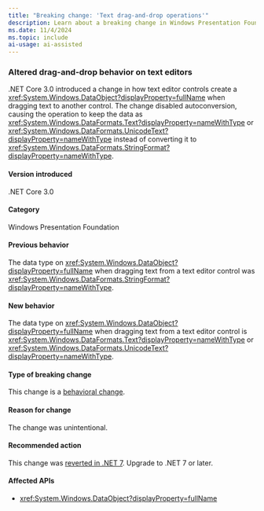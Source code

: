 ```yaml
---
title: "Breaking change: 'Text drag-and-drop operations'"
description: Learn about a breaking change in Windows Presentation Foundation (WPF) in .NET Core 3.0. Drag-and-drop behavior changed when dragging text from a text editor control.
ms.date: 11/4/2024
ms.topic: include
ai-usage: ai-assisted
---
```


### Altered drag-and-drop behavior on text editors

.NET Core 3.0 introduced a change in how text editor controls create a <xref:System.Windows.DataObject?displayProperty=fullName> when dragging text to another control. The change disabled autoconversion, causing the operation to keep the data as <xref:System.Windows.DataFormats.Text?displayProperty=nameWithType> or <xref:System.Windows.DataFormats.UnicodeText?displayProperty=nameWithType> instead of converting it to <xref:System.Windows.DataFormats.StringFormat?displayProperty=nameWithType>.

#### Version introduced

.NET Core 3.0

#### Category

Windows Presentation Foundation

#### Previous behavior

The data type on <xref:System.Windows.DataObject?displayProperty=fullName> when dragging text from a text editor control was <xref:System.Windows.DataFormats.StringFormat?displayProperty=nameWithType>.

#### New behavior

The data type on <xref:System.Windows.DataObject?displayProperty=fullName> when dragging text from a text editor control is <xref:System.Windows.DataFormats.Text?displayProperty=nameWithType> or <xref:System.Windows.DataFormats.UnicodeText?displayProperty=nameWithType>.

#### Type of breaking change

This change is a [behavioral change](../../../../docs/core/compatibility/categories.md).

#### Reason for change

The change was unintentional.

#### Recommended action

This change was [reverted in .NET 7](../../../../docs/core/compatibility/wpf/7.0/drag-and-drop.md). Upgrade to .NET 7 or later.

#### Affected APIs

- <xref:System.Windows.DataObject?displayProperty=fullName>
